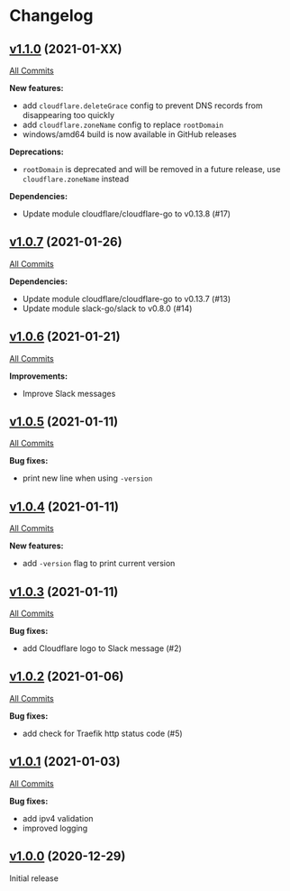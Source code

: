 # Changelog

## [v1.1.0](https://github.com/containeroo/SyncFlaer/tree/v1.1.0) (2021-01-XX)

[All Commits](https://github.com/containeroo/SyncFlaer/compare/v1.0.7...v1.1.0)

**New features:**

- add `cloudflare.deleteGrace` config to prevent DNS records from disappearing too quickly
- add `cloudflare.zoneName` config to replace `rootDomain`
- windows/amd64 build is now available in GitHub releases

**Deprecations:**

- `rootDomain` is deprecated and will be removed in a future release, use `cloudflare.zoneName` instead

**Dependencies:**

- Update module cloudflare/cloudflare-go to v0.13.8 (#17)

## [v1.0.7](https://github.com/containeroo/SyncFlaer/tree/v1.0.7) (2021-01-26)

[All Commits](https://github.com/containeroo/SyncFlaer/compare/v1.0.6...v1.0.7)

**Dependencies:**

- Update module cloudflare/cloudflare-go to v0.13.7 (#13)
- Update module slack-go/slack to v0.8.0 (#14)

## [v1.0.6](https://github.com/containeroo/SyncFlaer/tree/v1.0.6) (2021-01-21)

[All Commits](https://github.com/containeroo/SyncFlaer/compare/v1.0.5...v1.0.6)

**Improvements:**

- Improve Slack messages

## [v1.0.5](https://github.com/containeroo/SyncFlaer/tree/v1.0.5) (2021-01-11)

[All Commits](https://github.com/containeroo/SyncFlaer/compare/v1.0.4...v1.0.5)

**Bug fixes:**

- print new line when using `-version`

## [v1.0.4](https://github.com/containeroo/SyncFlaer/tree/v1.0.4) (2021-01-11)

[All Commits](https://github.com/containeroo/SyncFlaer/compare/v1.0.3...v1.0.4)

**New features:**

- add `-version` flag to print current version

## [v1.0.3](https://github.com/containeroo/SyncFlaer/tree/v1.0.3) (2021-01-11)

[All Commits](https://github.com/containeroo/SyncFlaer/compare/v1.0.2...v1.0.3)

**Bug fixes:**

- add Cloudflare logo to Slack message (#2)

## [v1.0.2](https://github.com/containeroo/SyncFlaer/tree/v1.0.2) (2021-01-06)

[All Commits](https://github.com/containeroo/SyncFlaer/compare/v1.0.1...v1.0.2)

**Bug fixes:**

- add check for Traefik http status code (#5)

## [v1.0.1](https://github.com/containeroo/SyncFlaer/tree/v1.0.1) (2021-01-03)

[All Commits](https://github.com/containeroo/SyncFlaer/compare/v1.0.0...v1.0.1)

**Bug fixes:**

- add ipv4 validation
- improved logging

## [v1.0.0](https://github.com/containeroo/SyncFlaer/tree/v1.0.0) (2020-12-29)

Initial release
